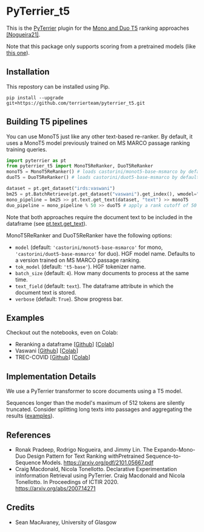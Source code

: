 # PyTerrier_t5

This is the [PyTerrier](https://github.com/terrier-org/pyterrier) plugin for the [Mono and Duo T5](https://arxiv.org/pdf/2101.05667.pdf) ranking approaches [[Nogueira21]](#Nogueira21).

Note that this package only supports scoring from a pretrained models (like [this one](https://huggingface.co/castorini/monot5-base-msmarco)).

## Installation

This repostory can be installed using Pip.

    pip install --upgrade git+https://github.com/terrierteam/pyterrier_t5.git


## Building T5 pipelines

You can use MonoT5 just like any other text-based re-ranker. By default, it uses a MonoT5 model previously
trained on MS MARCO passage ranking training queries.

```python
import pyterrier as pt
from pyterrier_t5 import MonoT5ReRanker, DuoT5ReRanker
monoT5 = MonoT5ReRanker() # loads castorini/monot5-base-msmarco by default
duoT5 = DuoT5ReRanker() # loads castorini/duot5-base-msmarco by default

dataset = pt.get_dataset("irds:vaswani")
bm25 = pt.BatchRetrieve(pt.get_dataset("vaswani").get_index(), wmodel="BM25")
mono_pipeline = bm25 >> pt.text.get_text(dataset, "text") >> monoT5
duo_pipeline = mono_pipeline % 50 >> duoT5 # apply a rank cutoff of 50 from monoT5 since duoT5 is too costly to run over the full result list
```

Note that both approaches require the document text to be included in the dataframe (see [pt.text.get_text](https://pyterrier.readthedocs.io/en/latest/text.html#pyterrier.text.get_text)).

MonoT5ReRanker and DuoT5ReRanker have the following options:
 - `model` (default: `'castorini/monot5-base-msmarco'` for mono, `'castorini/duot5-base-msmarco'` for duo). HGF model name. Defaults to a version trained on MS MARCO passage ranking.
 - `tok_model` (default: `'t5-base'`). HGF tokenizer name.
 - `batch_size` (default: `4`). How many documents to process at the same time.
 - `text_field` (default: `text`). The dataframe attribute in which the document text is stored.
 - `verbose` (default: `True`). Show progress bar.

## Examples

Checkout out the notebooks, even on Colab:

 - Reranking a dataframe [[Github](https://github.com/terrierteam/pyterrier_t5/blob/master/pyterrier_monoT5_direct_rerank.ipynb)] [[Colab](https://colab.research.google.com/github/terrierteam/pyterrier_t5/blob/master/pyterrier_monoT5_direct_rerank.ipynb)]
 - Vaswani [[Github](https://github.com/terrierteam/pyterrier_t5/blob/master/pyterrier_t5_vaswani.ipynb)] [[Colab](https://colab.research.google.com/github/terrierteam/pyterrier_t5/blob/master/pyterrier_t5_vaswani.ipynb)]
 - TREC-COVID [[Github](https://github.com/terrierteam/pyterrier_t5/blob/master/pyterrier_t5_trec-covid.ipynb)] [[Colab](https://colab.research.google.com/github/terrierteam/pyterrier_t5/blob/master/pyterrier_t5_trec-covid.ipynb)]

## Implementation Details

We use a PyTerrier transformer to score documents using a T5 model.

Sequences longer than the model's maximum of 512 tokens are silently truncated. Consider splitting long texts
into passages and aggregating the results ([examples](https://pyterrier.readthedocs.io/en/latest/text.html#working-with-passages-rather-than-documents)).

## References

  - <a id="Nogueira21"/>Ronak Pradeep, Rodrigo Nogueira, and Jimmy Lin. The Expando-Mono-Duo Design Pattern for Text Ranking withPretrained Sequence-to-Sequence Models. https://arxiv.org/pdf/2101.05667.pdf
  - <a id="Macdonald20"/>Craig Macdonald, Nicola Tonellotto. Declarative Experimentation inInformation Retrieval using PyTerrier. Craig Macdonald and Nicola Tonellotto. In Proceedings of ICTIR 2020. https://arxiv.org/abs/2007.14271

## Credits

- Sean MacAvaney, University of Glasgow
